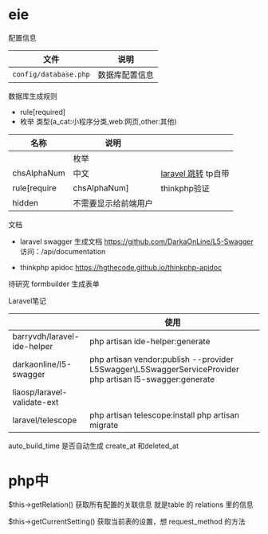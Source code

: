eie
===================
配置信息

|  文件   | 说明  |
|  ----  | ----  |
| `config/database.php`  | 数据库配置信息 |

数据库生成规则

* rule[required]
* 枚举 类型(a_cat:小程序分类,web:网页,other:其他)

|  名称   | 说明  ||
|  ----  | ----  |----|
|  | 枚举 ||
| chsAlphaNum  | 中文 |[laravel 跳转]() tp自带|
| rule[require|chsAlphaNum]  | thinkphp验证 ||
| hidden  | 不需要显示给前端用户 ||


文档

* laravel swagger 生成文档 https://github.com/DarkaOnLine/L5-Swagger  访问：/api/documentation

* thinkphp apidoc https://hgthecode.github.io/thinkphp-apidoc

待研究 formbuilder 生成表单

Laravel笔记

|     | 使用|
|  ----  | ---- |
| barryvdh/laravel-ide-helper | php artisan ide-helper:generate |
| darkaonline/l5-swagger  |php artisan vendor:publish --provider L5Swagger\L5SwaggerServiceProvider    php artisan l5-swagger:generate|
| liaosp/laravel-validate-ext  |  |
| laravel/telescope  |  php artisan telescope:install      php artisan migrate|


auto_build_time 是否自动生成 create_at 和deleted_at


# php中

$this->getRelation() 获取所有配置的关联信息 就是table 的 relations 里的信息

$this->getCurrentSetting()  获取当前表的设置，想 request_method 的方法




